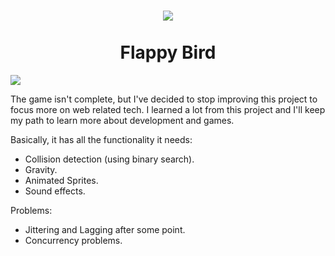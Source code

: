 <h1 align="center">
    <img src="./assets/favicon.ico"><br><br>
    Flappy Bird
</h1>

[![](./assets/favicon.ico)](./flappy_bird_demo.mp4)

The game isn't complete, but I've decided to stop improving this project to focus more on web related tech. I learned a lot from this project and I'll keep my path to learn more about development and games. 

Basically, it has all the functionality it needs:
- Collision detection (using binary search).
- Gravity.
- Animated Sprites.
- Sound effects.

Problems:
- Jittering and Lagging after some point.
- Concurrency problems.